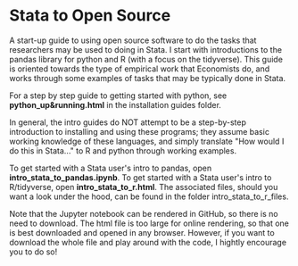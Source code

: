 # Stata to Open Source
A start-up guide to using open source software to do the tasks that researchers may be used to doing in Stata. I start with introductions to the pandas library for python and R (with a focus on the tidyverse). 
This guide is oriented towards the type of empirical work that Economists do, and works through some examples of tasks that may be typically done in Stata. 

For a step by step guide to getting started with python, see **python_up&running.html** in the installation guides folder.

In general, the intro guides do NOT attempt to be a step-by-step introduction to installing and using these programs; they assume basic working knowledge of these languages, and simply translate "How would I do this in Stata..." to R and python through working examples.

To get started with a Stata user's intro to pandas, open **intro_stata_to_pandas.ipynb**. 
To get started with a Stata user's intro to R/tidyverse, open **intro_stata_to_r.html**. The associated files, should you want a look under the hood, can be found in the folder intro_stata_to_r_files. 

Note that the Jupyter notebook can be rendered in GitHub, so there is no need to download. The html file is too large for online rendering, so that one is best downloaded and opened in any browser. However, if you want to download the whole file and play around with the code, I hightly encourage you to do so!
